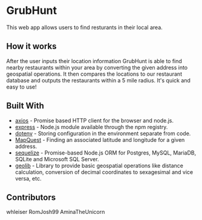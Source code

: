 # GrubHunt

 This web app allows users to find resturants in their local area.

## How it works

After the user inputs their location information GrubHunt is able to find nearby restaurants within your area by converting the given address into geospatial operations. It then compares the locations to our restaurant database and outputs the restaurants within a 5 mile radius. It's quick and easy to use!


## Built With

* [axios](https://www.npmjs.com/package/axios) - Promise based HTTP client for the browser and node.js.
* [express](https://www.npmjs.com/package/express) - Node.js module available through the npm registry.
* [dotenv](https://www.npmjs.com/package/dotenv) - Storing configuration in the environment separate from code.
* [MapQuest](https://developer.mapquest.com/documentation/geocoding-api/) - Finding an associated latitude and longitude for a given address.
* [sequelize](https://www.npmjs.com/package/sequelize) - Promise-based Node.js ORM for Postgres, MySQL, MariaDB, SQLite and Microsoft SQL Server.
* [geolib](https://www.npmjs.com/package/geolib) - Library to provide basic geospatial operations like distance calculation, conversion of decimal coordinates to sexagesimal and vice versa, etc. 

## Contributors

whleiser
RomJosh99
AminaTheUnicorn

